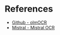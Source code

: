 # References

- [Github - olmOCR](https://github.com/allenai/olmocr)
- [Mistral - Mistral OCR](https://mistral.ai/fr/news/mistral-ocr)
